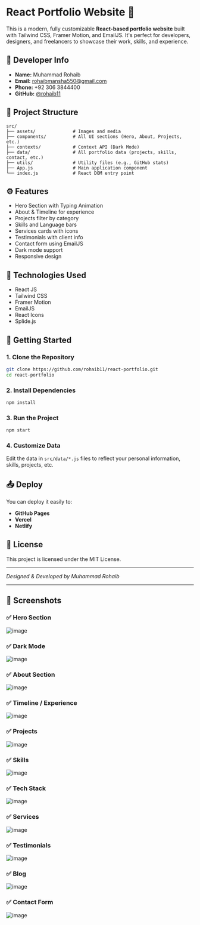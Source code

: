 
# React Portfolio Website 🚀

This is a modern, fully customizable **React-based portfolio website** built with Tailwind CSS, Framer Motion, and EmailJS. It's perfect for developers, designers, and freelancers to showcase their work, skills, and experience.

## 👤 Developer Info

- **Name:** Muhammad Rohaib
- **Email:** [rohaibmansha550@gmail.com](mailto:rohaibmansha550@gmail.com)
- **Phone:** +92 306 3844400
- **GitHub:** [@rohaib11](https://github.com/rohaib11)

## 📂 Project Structure

```
src/
├── assets/              # Images and media
├── components/          # All UI sections (Hero, About, Projects, etc.)
├── contexts/            # Context API (Dark Mode)
├── data/                # All portfolio data (projects, skills, contact, etc.)
├── utils/               # Utility files (e.g., GitHub stats)
├── App.js               # Main application component
└── index.js             # React DOM entry point
```

## ⚙️ Features

- Hero Section with Typing Animation
- About & Timeline for experience
- Projects filter by category
- Skills and Language bars
- Services cards with icons
- Testimonials with client info
- Contact form using EmailJS
- Dark mode support
- Responsive design

## 🧠 Technologies Used

- React JS
- Tailwind CSS
- Framer Motion
- EmailJS
- React Icons
- Splide.js

## 🚀 Getting Started

### 1. Clone the Repository

```bash
git clone https://github.com/rohaib11/react-portfolio.git
cd react-portfolio
```

### 2. Install Dependencies

```bash
npm install
```

### 3. Run the Project

```bash
npm start
```

### 4. Customize Data

Edit the data in `src/data/*.js` files to reflect your personal information, skills, projects, etc.

## 📤 Deploy

You can deploy it easily to:

- **GitHub Pages**
- **Vercel**
- **Netlify**

## 📄 License

This project is licensed under the MIT License.

---

_Designed & Developed by Muhammad Rohaib_

---

## 📸 Screenshots


### ✅ Hero Section
![image](https://github.com/user-attachments/assets/b005c875-f7ee-429b-b78a-6e8312e47dd5)

### ✅ Dark Mode
![image](https://github.com/user-attachments/assets/9d0e4a86-0f3e-4899-85be-069715fc533e)

### ✅ About Section
![image](https://github.com/user-attachments/assets/a29448db-2d99-4f1b-a894-3a8a5d5e8a49)

### ✅ Timeline / Experience
![image](https://github.com/user-attachments/assets/4d18e301-953c-4528-9b44-eaf2cd9cc024)

### ✅ Projects
![image](https://github.com/user-attachments/assets/83d38c6b-0f40-4ce9-9541-facbc3d4d4a7)

### ✅ Skills
![image](https://github.com/user-attachments/assets/c0f4a13d-ec3f-4fa0-aca6-e37bc5c15ae8)

### ✅ Tech Stack
![image](https://github.com/user-attachments/assets/2d4b0b52-a0c2-445b-b3de-7fe6e6c358b3)

### ✅ Services
![image](https://github.com/user-attachments/assets/9523af35-bf73-4b6f-9d89-544f3fb5da2c)

### ✅ Testimonials
![image](https://github.com/user-attachments/assets/6bc00f10-0d5e-4ed5-be4c-b920f44b5d3a)

### ✅ Blog
![image](https://github.com/user-attachments/assets/eac4533b-e09f-47a3-87a0-d1189d848e42)

### ✅ Contact Form
![image](https://github.com/user-attachments/assets/66d28ec2-b701-4cc1-ab25-e14f95121ede)
